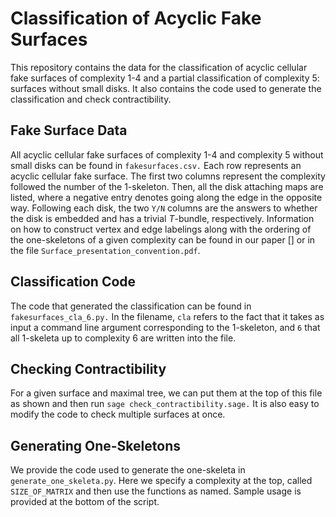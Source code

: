 # Classification of Acyclic Fake Surfaces
This repository contains the data for the classification of acyclic cellular fake surfaces of complexity 1-4 and a partial classification of complexity 5: surfaces without small disks. It also contains the  code used to generate the classification and check contractibility. 

## Fake Surface Data

All acyclic cellular fake surfaces of complexity 1-4 and complexity 5 without small disks can be found in ``fakesurfaces.csv.`` Each row represents an acyclic cellular fake surface. The first two columns represent the complexity followed the number of the 1-skeleton. Then, all the disk attaching maps are listed, where a negative entry denotes going along the edge in the opposite way. Following each disk, the two `Y/N` columns are the answers to whether the disk is embedded and has a trivial $T$-bundle, respectively. Information on how to construct vertex and edge labelings along with the ordering of the one-skeletons of a given complexity can be found in our paper [] or in the file `Surface_presentation_convention.pdf`.


## Classification Code
The code that generated the classification can be found in ``fakesurfaces_cla_6.py.`` In the filename, `cla` refers to the fact that it takes as input a command line argument corresponding to the 1-skeleton, and `6` that all 1-skeleta up to complexity 6 are written into the file.

## Checking Contractibility
For a given surface and maximal tree, we can put them at the top of this file as shown and then run ``sage check_contractibility.sage.`` It is also easy to modify the code to check multiple surfaces at once.  

## Generating One-Skeletons
We provide the code used to generate the one-skeleta in ``generate_one_skeleta.py``. Here we specify a complexity at the top, called ``SIZE_OF_MATRIX`` and then use the functions as named. Sample usage is provided at the bottom of the script.   
